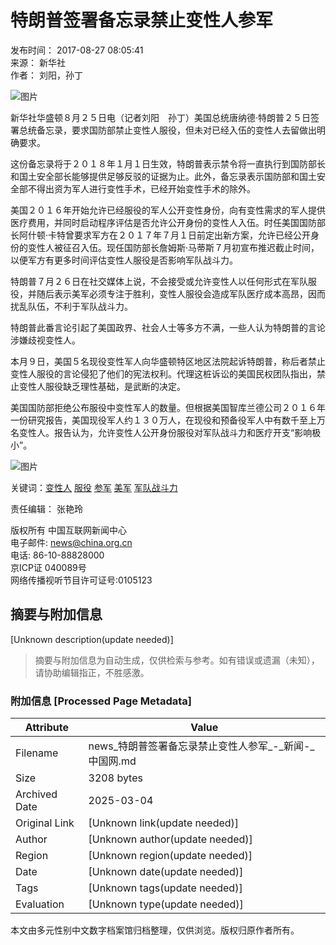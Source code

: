# 特朗普签署备忘录禁止变性人参军

发布时间： 2017-08-27 08:05:41  
来源： 新华社  
作者： 刘阳，孙丁  

![图片](http://images.china.cn/images1/ch/2021first/20211203-01.jpg)

新华社华盛顿８月２５日电（记者刘阳　孙丁）美国总统唐纳德·特朗普２５日签署总统备忘录，要求国防部禁止变性人服役，但未对已经入伍的变性人去留做出明确要求。

这份备忘录将于２０１８年１月１日生效，特朗普表示禁令将一直执行到国防部长和国土安全部长能够提供足够反驳的证据为止。此外，备忘录表示国防部和国土安全部不得出资为军人进行变性手术，已经开始变性手术的除外。

美国２０１６年开始允许已经服役的军人公开变性身份，向有变性需求的军人提供医疗费用，并同时启动程序评估是否允许公开身份的变性人入伍。时任美国国防部长阿什顿·卡特曾要求军方在２０１７年７月１日前定出新方案，允许已经公开身份的变性人被征召入伍。现任国防部长詹姆斯·马蒂斯７月初宣布推迟截止时间，以便军方有更多时间评估变性人服役是否影响军队战斗力。

特朗普７月２６日在社交媒体上说，不会接受或允许变性人以任何形式在军队服役，并随后表示美军必须专注于胜利，变性人服役会造成军队医疗成本高昂，因而扰乱队伍，不利于军队战斗力。

特朗普此番言论引起了美国政界、社会人士等多方不满，一些人认为特朗普的言论涉嫌歧视变性人。

本月９日，美国５名现役变性军人向华盛顿特区地区法院起诉特朗普，称后者禁止变性人服役的言论侵犯了他们的宪法权利。代理这桩诉讼的美国民权团队指出，禁止变性人服役缺乏理性基础，是武断的决定。

美国国防部拒绝公布服役中变性军人的数量。但根据美国智库兰德公司２０１６年一份研究报告，美国现役军人约１３０万人，在现役和预备役军人中有数千至上万名变性人。报告认为，允许变性人公开身份服役对军队战斗力和医疗开支“影响极小”。

![图片](http://images.china.cn/images1/ch/2016first/161021-02.jpg)

关键词：[变性人](http://search1.china.com.cn/search/searchcn_get.jsp?strUrl=news.china.com.cn&searchText=变性人) [服役](http://search1.china.com.cn/search/searchcn_get.jsp?strUrl=news.china.com.cn&searchText=服役) [参军](http://search1.china.com.cn/search/searchcn_get.jsp?strUrl=news.china.com.cn&searchText=参军) [美军](http://search1.china.com.cn/search/searchcn_get.jsp?strUrl=news.china.com.cn&searchText=美军) [军队战斗力](http://search1.china.com.cn/search/searchcn_get.jsp?strUrl=news.china.com.cn&searchText=军队战斗力)

责任编辑： 张艳玲

版权所有 中国互联网新闻中心  
电子邮件: [news@china.org.cn](mailto:news@china.org.cn)  
电话: 86-10-88828000  
京ICP证 040089号  
网络传播视听节目许可证号:0105123
<!-- tcd_original_link http://news.china.com.cn/2017-08/27/content_41481634.htm?f=pad&a=true -->


## 摘要与附加信息

<!-- tcd_abstract -->
[Unknown description(update needed)]
<!-- tcd_abstract_end -->

> 摘要与附加信息为自动生成，仅供检索与参考。如有错误或遗漏（未知），请协助编辑指正，不胜感激。

### 附加信息 [Processed Page Metadata]

| Attribute       | Value                                  |
|-----------------|----------------------------------------|
| Filename        | news_特朗普签署备忘录禁止变性人参军_-_新闻-_中国网.md                             |
| Size            | 3208 bytes                           |
| Archived Date   | 2025-03-04                             |
| Original Link   | [Unknown link(update needed)]                       |
| Author          | [Unknown author(update needed)]                               |
| Region          | [Unknown region(update needed)]                               |
| Date            | [Unknown date(update needed)]                                 |
| Tags            | [Unknown tags(update needed)]                                 |
| Evaluation            | [Unknown type(update needed)]                                 |
<!-- tcd_table_end -->

本文由多元性别中文数字档案馆归档整理，仅供浏览。版权归原作者所有。

